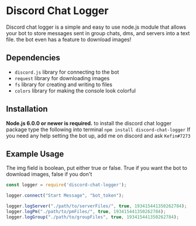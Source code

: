 # Discord Chat Logger
Discord chat logger is a simple and easy to use node.js module that allows your bot to store messages sent in group chats, dms, and servers into a text file. the bot even has a feature to download images!


## Dependencies

* `discord.js` library for connecting to the bot
* `request` library for downloading images
* `fs` library for creating and writing to files
* `colors` library for making the console look colorful

## Installation

**Node.js 6.0.0 or newer is required.**
to install the discord  chat logger package type the following into terminal `npm install discord-chat-logger`
If you need any help setting the bot up, add me on discord and ask `Kefin#7273`

## Example Usage

The img field is boolean, put either true or false. True if you want the bot to download images, false if you don't

```js
const logger = require('discord-chat-logger');

logger.connect("Start Message", "bot_token");

logger.logServer("./path/to/serverFiles/", true, 193415441350262784);
logger.logPm("./path/to/pmFiles/", true, 193415441350262784);
logger.logGroup("./path/to/groupFiles", true, 193415441350262784);

```
